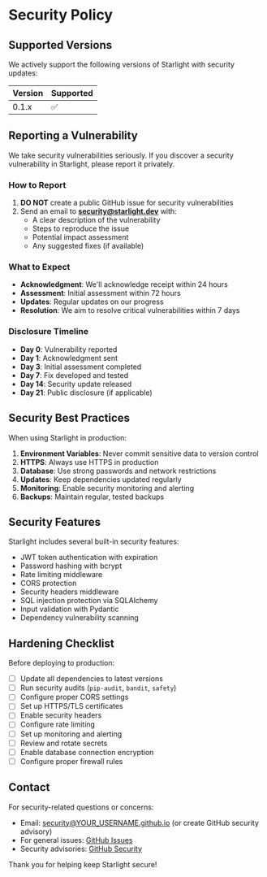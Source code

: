 # Security Policy

## Supported Versions

We actively support the following versions of Starlight with security updates:

| Version | Supported          |
| ------- | ------------------ |
| 0.1.x   | :white_check_mark: |

## Reporting a Vulnerability

We take security vulnerabilities seriously. If you discover a security vulnerability in Starlight, please report it privately.

### How to Report

1. **DO NOT** create a public GitHub issue for security vulnerabilities
2. Send an email to **security@starlight.dev** with:
   - A clear description of the vulnerability
   - Steps to reproduce the issue
   - Potential impact assessment
   - Any suggested fixes (if available)

### What to Expect

- **Acknowledgment**: We'll acknowledge receipt within 24 hours
- **Assessment**: Initial assessment within 72 hours
- **Updates**: Regular updates on our progress
- **Resolution**: We aim to resolve critical vulnerabilities within 7 days

### Disclosure Timeline

- **Day 0**: Vulnerability reported
- **Day 1**: Acknowledgment sent
- **Day 3**: Initial assessment completed
- **Day 7**: Fix developed and tested
- **Day 14**: Security update released
- **Day 21**: Public disclosure (if applicable)

## Security Best Practices

When using Starlight in production:

1. **Environment Variables**: Never commit sensitive data to version control
2. **HTTPS**: Always use HTTPS in production
3. **Database**: Use strong passwords and network restrictions
4. **Updates**: Keep dependencies updated regularly
5. **Monitoring**: Enable security monitoring and alerting
6. **Backups**: Maintain regular, tested backups

## Security Features

Starlight includes several built-in security features:

- JWT token authentication with expiration
- Password hashing with bcrypt
- Rate limiting middleware
- CORS protection
- Security headers middleware
- SQL injection protection via SQLAlchemy
- Input validation with Pydantic
- Dependency vulnerability scanning

## Hardening Checklist

Before deploying to production:

- [ ] Update all dependencies to latest versions
- [ ] Run security audits (`pip-audit`, `bandit`, `safety`)
- [ ] Configure proper CORS settings
- [ ] Set up HTTPS/TLS certificates
- [ ] Enable security headers
- [ ] Configure rate limiting
- [ ] Set up monitoring and alerting
- [ ] Review and rotate secrets
- [ ] Enable database connection encryption
- [ ] Configure proper firewall rules

## Contact

For security-related questions or concerns:
- Email: security@YOUR_USERNAME.github.io (or create GitHub security advisory)
- For general issues: [GitHub Issues](https://github.com/YOUR_USERNAME/starlight/issues)
- Security advisories: [GitHub Security](https://github.com/YOUR_USERNAME/starlight/security)

Thank you for helping keep Starlight secure!

